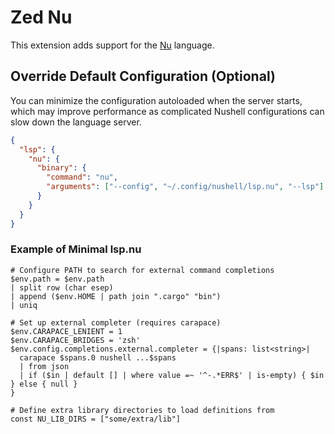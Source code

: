# Zed Nu

This extension adds support for the [Nu](https://github.com/nushell/nushell) language.

## Override Default Configuration (Optional)

You can minimize the configuration autoloaded when the server starts,
which may improve performance as complicated Nushell configurations can slow down the language server.

```json
{
  "lsp": {
    "nu": {
      "binary": {
        "command": "nu",
        "arguments": ["--config", "~/.config/nushell/lsp.nu", "--lsp"]
      }
    }
  }
}
```

### Example of Minimal lsp.nu

```nushell
# Configure PATH to search for external command completions
$env.path = $env.path
| split row (char esep)
| append ($env.HOME | path join ".cargo" "bin")
| uniq

# Set up external completer (requires carapace)
$env.CARAPACE_LENIENT = 1
$env.CARAPACE_BRIDGES = 'zsh'
$env.config.completions.external.completer = {|spans: list<string>|
  carapace $spans.0 nushell ...$spans
  | from json
  | if ($in | default [] | where value =~ '^-.*ERR$' | is-empty) { $in } else { null }
}

# Define extra library directories to load definitions from
const NU_LIB_DIRS = ["some/extra/lib"]
```
